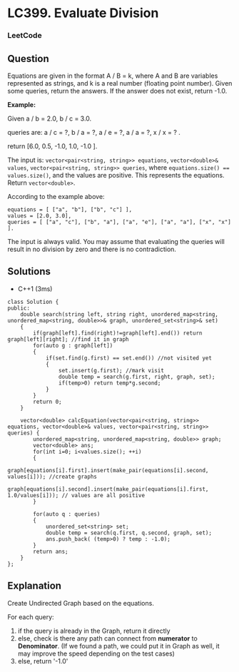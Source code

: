# LC399. Evaluate Division

### LeetCode

## Question

Equations are given in the format A / B = k, where A and B are variables represented as strings, and k is a real number (floating point number). Given some queries, return the answers. If the answer does not exist, return -1.0.

**Example:**

Given a / b = 2.0, b / c = 3.0. 

queries are: a / c = ?, b / a = ?, a / e = ?, a / a = ?, x / x = ? . 

return [6.0, 0.5, -1.0, 1.0, -1.0 ].

The input is: `vector<pair<string, string>> equations`, `vector<double>& values`, `vector<pair<string, string>> queries`, where `equations.size() == values.size()`, and the values are positive. This represents the equations. Return `vector<double>`.

According to the example above:
```
equations = [ ["a", "b"], ["b", "c"] ],
values = [2.0, 3.0],
queries = [ ["a", "c"], ["b", "a"], ["a", "e"], ["a", "a"], ["x", "x"] ]. 
```

The input is always valid. You may assume that evaluating the queries will result in no division by zero and there is no contradiction.

## Solutions
* C++1 (3ms)
```
class Solution {
public:
    double search(string left, string right, unordered_map<string, unordered_map<string, double>>& graph, unordered_set<string>& set)
    {
        if(graph[left].find(right)!=graph[left].end()) return graph[left][right]; //find it in graph
        for(auto g : graph[left])
        {
            if(set.find(g.first) == set.end()) //not visited yet
            {
                set.insert(g.first); //mark visit
                double temp = search(g.first, right, graph, set);
                if(temp>0) return temp*g.second;
            }
        }
        return 0;
    }

    vector<double> calcEquation(vector<pair<string, string>> equations, vector<double>& values, vector<pair<string, string>> queries) {
        unordered_map<string, unordered_map<string, double>> graph;
        vector<double> ans;
        for(int i=0; i<values.size(); ++i)
        {
            graph[equations[i].first].insert(make_pair(equations[i].second, values[i])); //create graphs
            graph[equations[i].second].insert(make_pair(equations[i].first, 1.0/values[i])); // values are all positive
        }
        
        for(auto q : queries)
        {
            unordered_set<string> set;
            double temp = search(q.first, q.second, graph, set);
            ans.push_back( (temp>0) ? temp : -1.0);
        }
        return ans;
    }
};
```

## Explanation
Create Undirected Graph based on the equations.

For each query:

1. if the query is already in the Graph, return it directly
2. else, check is there any path can connect from **numerator** to **Denominator**. (If we found a path, we could put it in Graph as well, it may improve the speed depending on the test cases)
3. else, return '-1.0'

